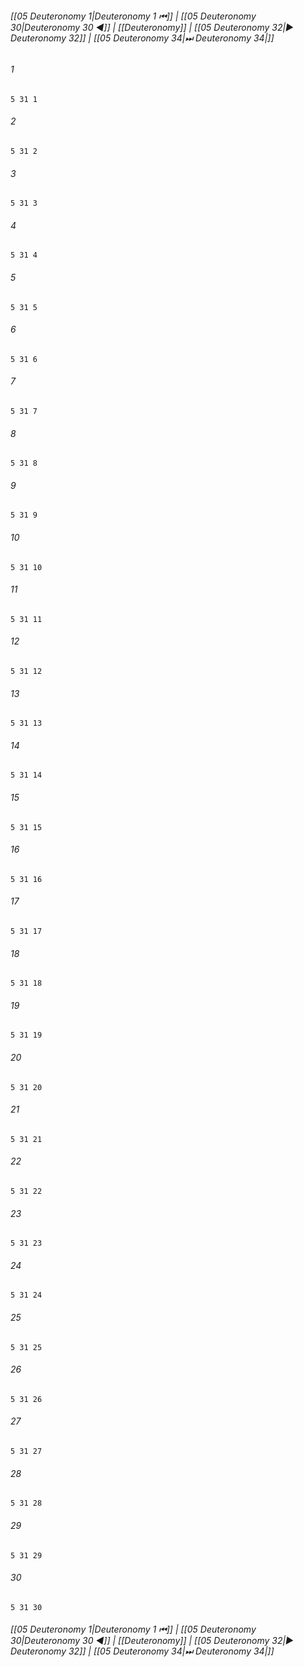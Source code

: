 
###### [[05 Deuteronomy 1|Deuteronomy 1 ⏮]] | [[05 Deuteronomy 30|Deuteronomy 30 ◀]] | [[Deuteronomy]] | [[05 Deuteronomy 32|▶ Deuteronomy 32]] | [[05 Deuteronomy 34|⏭ Deuteronomy 34|]]

###### 1
``` verse
5 31 1 
```
###### 2
``` verse
5 31 2 
```
###### 3
``` verse
5 31 3 
```
###### 4
``` verse
5 31 4 
```
###### 5
``` verse
5 31 5 
```
###### 6
``` verse
5 31 6 
```
###### 7
``` verse
5 31 7 
```
###### 8
``` verse
5 31 8 
```
###### 9
``` verse
5 31 9 
```
###### 10
``` verse
5 31 10 
```
###### 11
``` verse
5 31 11 
```
###### 12
``` verse
5 31 12 
```
###### 13
``` verse
5 31 13 
```
###### 14
``` verse
5 31 14 
```
###### 15
``` verse
5 31 15 
```
###### 16
``` verse
5 31 16 
```
###### 17
``` verse
5 31 17 
```
###### 18
``` verse
5 31 18 
```
###### 19
``` verse
5 31 19 
```
###### 20
``` verse
5 31 20 
```
###### 21
``` verse
5 31 21 
```
###### 22
``` verse
5 31 22 
```
###### 23
``` verse
5 31 23 
```
###### 24
``` verse
5 31 24 
```
###### 25
``` verse
5 31 25 
```
###### 26
``` verse
5 31 26 
```
###### 27
``` verse
5 31 27 
```
###### 28
``` verse
5 31 28 
```
###### 29
``` verse
5 31 29 
```
###### 30
``` verse
5 31 30 
```

###### [[05 Deuteronomy 1|Deuteronomy 1 ⏮]] | [[05 Deuteronomy 30|Deuteronomy 30 ◀]] | [[Deuteronomy]] | [[05 Deuteronomy 32|▶ Deuteronomy 32]] | [[05 Deuteronomy 34|⏭ Deuteronomy 34|]]

